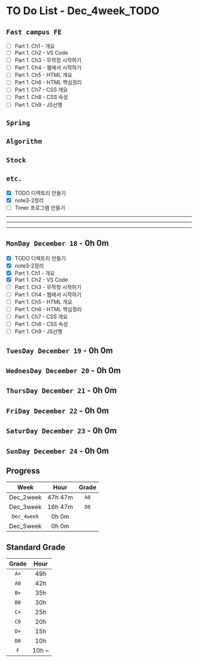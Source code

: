 # TO Do List - Dec_4week_TODO

## `Fast campus FE` 
- [ ] Part 1. Ch1 - 개요
- [ ] Part 1. Ch2 - VS Code
- [ ] Part 1. Ch3 - 무작정 시작하기
- [ ] Part 1. Ch4 - 웹에서 시작하기
- [ ] Part 1. Ch5 - HTML 개요
- [ ] Part 1. Ch6 - HTML 핵심정리
- [ ] Part 1. Ch7 - CSS 개요
- [ ] Part 1. Ch8 - CSS 속성
- [ ] Part 1. Ch9 - JS선행

## `Spring`

## `Algorithm`

## `Stock`

## `etc.`
- [x] TODO 디렉토리 만들기
- [x] note3-2정리
- [ ] Timer 프로그램 만들기

---
---
---

## `MonDay December 18` - 0h 0m
- [x] TODO 디렉토리 만들기
- [x] note3-2정리
- [x] Part 1. Ch1 - 개요
- [x] Part 1. Ch2 - VS Code
- [ ] Part 1. Ch3 - 무작정 시작하기
- [ ] Part 1. Ch4 - 웹에서 시작하기
- [ ] Part 1. Ch5 - HTML 개요
- [ ] Part 1. Ch6 - HTML 핵심정리
- [ ] Part 1. Ch7 - CSS 개요
- [ ] Part 1. Ch8 - CSS 속성
- [ ] Part 1. Ch9 - JS선행

## `TuesDay December 19` - 0h 0m


## `WednesDay December 20` - 0h 0m


## `ThursDay December 21` - 0h 0m


## `FriDay December 22` - 0h 0m


## `SaturDay December 23` - 0h 0m


## `SunDay December 24` - 0h 0m


## Progress
| Week | Hour | Grade |
|:---:|:---:|:---:|
|Dec_2week|47h 47m|`A0`|
|Dec_3week|16h 47m|`D0`|
|`Dec_4week`|0h 0m||
|Dec_5week|0h 0m||


## Standard Grade

| Grade | Hour |
|:---:|:---:|
|`A+`|49h|
|`A0`|42h|
|`B+`|35h|
|`B0`|30h|
|`C+`|25h|
|`C0`|20h|
|`D+`|15h|
|`D0`|10h|
|`F`|10h ~|


